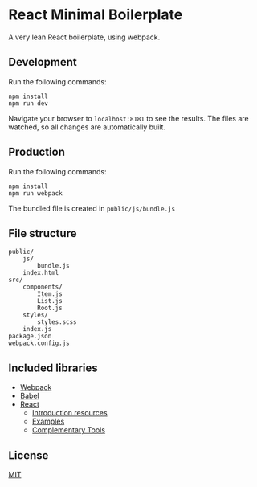 # React Minimal Boilerplate

A very lean React boilerplate, using webpack.

## Development
Run the following commands:
```
npm install
npm run dev
```
Navigate your browser to `localhost:8181` to see the results. The files are watched, so all changes are automatically built.

## Production
Run the following commands:
```
npm install
npm run webpack
```
The bundled file is created in `public/js/bundle.js`

## File structure
```
public/
    js/
        bundle.js
    index.html
src/
    components/
        Item.js
        List.js
        Root.js
    styles/
        styles.scss
    index.js
package.json
webpack.config.js
```

## Included libraries
- [Webpack](http://webpack.github.io/)
- [Babel](https://babeljs.io/)
- [React](http://facebook.github.io/react/)
    - [Introduction resources](https://github.com/facebook/react/wiki/Articles-and-Videos)
    - [Examples](https://github.com/facebook/react/wiki/Examples)
    - [Complementary Tools](https://github.com/facebook/react/wiki/Complementary-Tools)

## License

[MIT](http://rem.mit-license.org)
